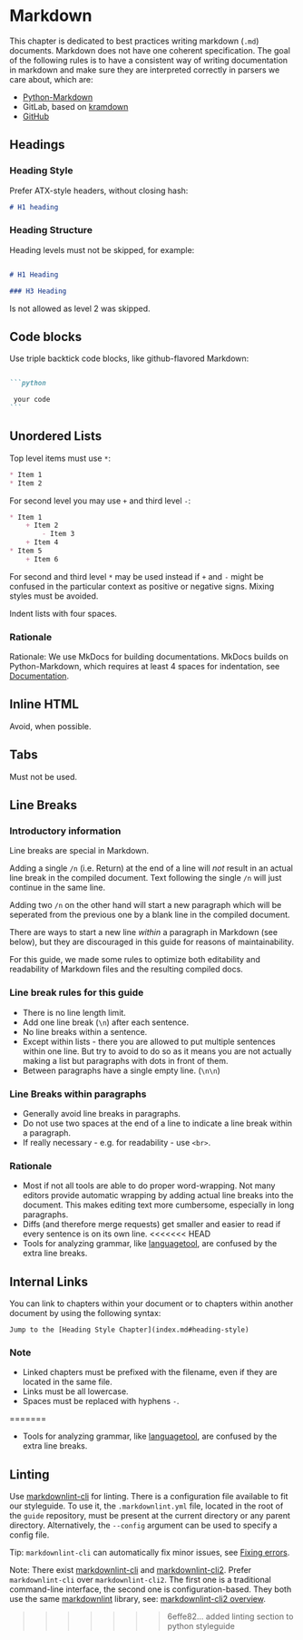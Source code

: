 # Markdown

This chapter is dedicated to best practices writing markdown (`.md`) documents. Markdown does not have one coherent specification. The goal of the following rules is to have a consistent way of writing documentation in markdown and make sure they are interpreted correctly in parsers we care about, which are:

* [Python-Markdown](https://github.com/Python-Markdown/markdown)
* GitLab, based on [kramdown](https://kramdown.gettalong.org/)
* [GitHub](https://github.github.com/gfm/)

## Headings


### Heading Style
Prefer ATX-style headers, without closing hash:

```markdown
# H1 heading
```

### Heading Structure

Heading levels must not be skipped, for example:

```markdown

# H1 Heading

### H3 Heading
```

Is not allowed as level 2 was skipped.


## Code blocks

Use triple backtick code blocks, like github-flavored Markdown:

````markdown

```python

 your code
```
````

## Unordered Lists

Top level items must use `*`:

```markdown
* Item 1
* Item 2
```

For second level you may use `+` and third level `-`:

```markdown
* Item 1
    + Item 2
        - Item 3
    + Item 4
* Item 5
    + Item 6
```

For second and third level `*` may be used instead if `+` and `-` might be confused in the particular context as positive or negative signs. Mixing styles must be avoided.

Indent lists with four spaces.

### Rationale

Rationale: We use MkDocs for building documentations.
MkDocs builds on Python-Markdown, which requires at least 4 spaces for indentation, see [Documentation](https://python-markdown.github.io/#differences).

## Inline HTML

Avoid, when possible.

## Tabs

Must not be used.

## Line Breaks

### Introductory information
Line breaks are special in Markdown.

Adding a single `/n` (i.e. Return) at the end of a line will *not* result in an actual line break in the compiled document.
Text following the single `/n` will just continue in the same line.

Adding two `/n` on the other hand will start a new paragraph which will be seperated from the previous one by a blank line in the compiled document.

There are ways to start a new line *within* a paragraph in Markdown (see below), but they are discouraged in this guide for reasons of maintainability.

For this guide, we made some rules to optimize both editability and readability of Markdown files and the resulting compiled docs.

### Line break rules for this guide
* There is no line length limit.
* Add one line break (`\n`) after each sentence.
* No line breaks within a sentence.
* Except within lists - there you are allowed to put multiple sentences within one line. But try to avoid to do so as it means you are not actually making a list but paragraphs with dots in front of them.
* Between paragraphs have a single empty line. (`\n\n`)

### Line Breaks within paragraphs

* Generally avoid line breaks in paragraphs.
* Do not use two spaces at the end of a line to indicate a line break within a paragraph.
* If really necessary - e.g. for readability - use `<br>`.

### Rationale

* Most if not all tools are able to do proper word-wrapping. Not many editors provide automatic wrapping by adding actual line breaks into the document. This makes editing text more cumbersome, especially in long paragraphs.
* Diffs (and therefore merge requests) get smaller and easier to read if every sentence is on its own line.
<<<<<<< HEAD
* Tools for analyzing grammar, like [languagetool](https://languagetool.org/), are confused by the extra line breaks.

## Internal Links

You can link to chapters within your document or to chapters within another document by using the following syntax:

`Jump to the [Heading Style Chapter](index.md#heading-style)`

### Note

* Linked chapters must be prefixed with the filename, even if they are located in the same file.
* Links must be all lowercase.
* Spaces must be replaced with hyphens `-`.

=======
 * Tools for analyzing grammar, like [languagetool](https://languagetool.org/), are confused by the extra line breaks.

 ## Linting

 Use [markdownlint-cli](https://github.com/igorshubovych/markdownlint-cli) for linting.
 There is a configuration file available to fit our styleguide.
 To use it, the `.markdownlint.yml` file, located in the root of the `guide` repository, must be present at the current directory or any parent directory.
 Alternatively, the `--config` argument can be used to specify a config file.
 
 Tip: `markdownlint-cli` can automatically fix minor issues, see [Fixing errors](https://github.com/igorshubovych/markdownlint-cli#fixing-errors).

 Note: There exist [markdownlint-cli](https://github.com/igorshubovych/markdownlint-cli) and [markdownlint-cli2](https://github.com/DavidAnson/markdownlint-cli2).
 Prefer `markdownlint-cli` over `markdownlint-cli2`.
 The first one is a traditional command-line interface, the second one is configuration-based.
 They both use the same [markdownlint](https://github.com/DavidAnson/markdownlint) library, see: [markdownlint-cli2 overview](https://github.com/DavidAnson/markdownlint-cli2#overview).
>>>>>>> 6effe82... added linting section to python styleguide
